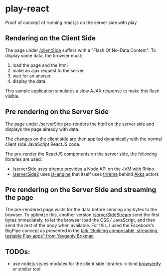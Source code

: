 play-react
==========

Proof of concept of running react.js on the server side with play

Rendering on the Client Side
----------------------------

The page under [/clientSide](http://localhost:9000/clientSide) suffers with a "Flash Of No-Data Content".
To display some data, the browser must:
 1. load the page and the html
 2. make an ajax request to the server
 3. wait for an anwser
 4. display the data

This sample application simulates a slow AJAX response to make this flash visible.

Pre rendering on the Server Side 
--------------------------------

The page under [/serverSide](http://localhost:9000/serverSide) pre-renders the html on the server side
and displays the page already with data.

The changes on the client side are then applied dynamically with the normal client side JavaScript
ReactJS code.

The pre-render the ReactJS components on the server side, the following libraries are used:
- [/serverSide](http://localhost:9000/serverSide) uses [trireme](https://github.com/apigee/trireme) provides a Node API on the JVM with Rhino
- [/serverSide2](http://localhost:9000/serverSide2) uses [js-engine](https://github.com/typesafehub/js-engine) that itself uses [trireme](https://github.com/apigee/trireme) behind [Akka](http://akka.io/) actors

Pre rendering on the Server Side and streaming the page
-------------------------------------------------------

The pre-rendered page waits for the data before sending any bytes to the browser.
To optimize this, another version [/serverSideStream](http://localhost:9000/serverSideStream) send the first bytes immediately, to let the browser load the CSS / JavaScript, and then send the rest of the body when available.
For this, I used the Facebook’s BigPipe concept as presented in the [talk “Building composable, streaming, testable Play apps” from Yevgeniy Brikman](http://de.slideshare.net/brikis98/composable-and-streamable-play-apps)

TODOs:
------

- use nodejs styles modules for the client side libraries -> bind [browserify](http://browserify.org/) or similar tool


